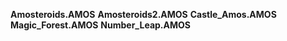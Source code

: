 **Amosteroids.AMOS**
**Amosteroids2.AMOS**
**Castle_Amos.AMOS**
**Magic_Forest.AMOS**
**Number_Leap.AMOS**
